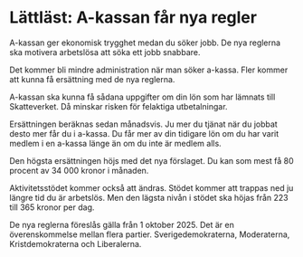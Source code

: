 # Lättläst: A-kassan får nya regler

A\-kassan ger ekonomisk trygghet medan du söker jobb.
De nya reglerna ska motivera arbetslösa att söka ett jobb snabbare.


Det kommer bli mindre administration när man söker a\-kassa.
Fler kommer att kunna få ersättning med de nya reglerna.

A\-kassan ska kunna få sådana uppgifter om din lön som har
lämnats till Skatteverket.
Då minskar risken för felaktiga utbetalningar.

Ersättningen beräknas sedan månadsvis.
Ju mer du tjänat när du jobbat desto mer får du i a\-kassa.
Du får mer av din tidigare lön om du har varit medlem i en a\-kassa länge
än om du inte är medlem alls.

Den högsta ersättningen höjs med det nya förslaget. Du kan som mest
få 80 procent av 34 000 kronor i månaden.

Aktivitetsstödet kommer också att ändras.
Stödet kommer att trappas ned ju längre tid du är arbetslös. Men
den lägsta nivån i stödet ska höjas från 223 till 365 kronor per dag.

De nya reglerna föreslås gälla från 1 oktober 2025\.
Det är en överenskommelse mellan flera partier.
Sverigedemokraterna, Moderaterna, Kristdemokraterna och Liberalerna.
